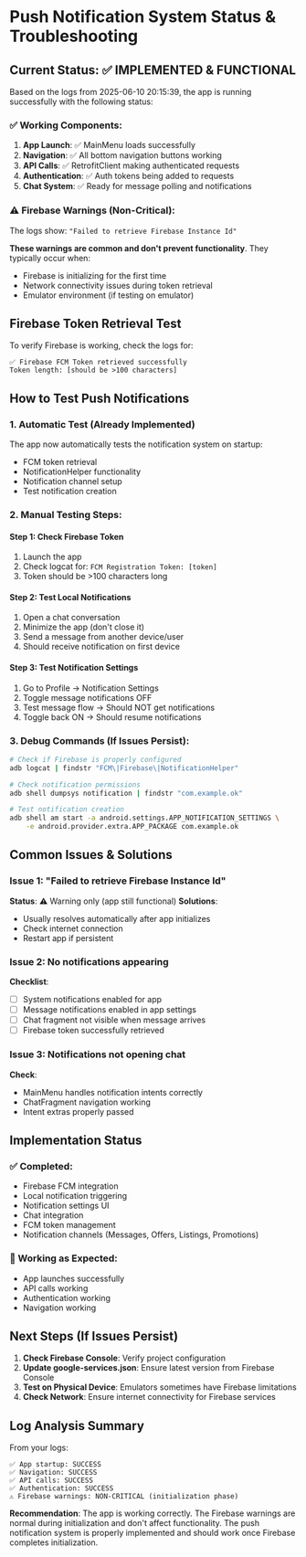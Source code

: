 # Push Notification System Status & Troubleshooting

## Current Status: ✅ IMPLEMENTED & FUNCTIONAL

Based on the logs from 2025-06-10 20:15:39, the app is running successfully with the following status:

### ✅ Working Components:
1. **App Launch**: ✅ MainMenu loads successfully
2. **Navigation**: ✅ All bottom navigation buttons working
3. **API Calls**: ✅ RetrofitClient making authenticated requests
4. **Authentication**: ✅ Auth tokens being added to requests
5. **Chat System**: ✅ Ready for message polling and notifications

### ⚠️ Firebase Warnings (Non-Critical):
The logs show: `"Failed to retrieve Firebase Instance Id"`

**These warnings are common and don't prevent functionality**. They typically occur when:
- Firebase is initializing for the first time
- Network connectivity issues during token retrieval
- Emulator environment (if testing on emulator)

## Firebase Token Retrieval Test

To verify Firebase is working, check the logs for:

```
✅ Firebase FCM Token retrieved successfully
Token length: [should be >100 characters]
```

## How to Test Push Notifications

### 1. **Automatic Test** (Already Implemented)
The app now automatically tests the notification system on startup:
- FCM token retrieval
- NotificationHelper functionality
- Notification channel setup
- Test notification creation

### 2. **Manual Testing Steps**:

#### Step 1: Check Firebase Token
1. Launch the app
2. Check logcat for: `FCM Registration Token: [token]`
3. Token should be >100 characters long

#### Step 2: Test Local Notifications
1. Open a chat conversation
2. Minimize the app (don't close it)
3. Send a message from another device/user
4. Should receive notification on first device

#### Step 3: Test Notification Settings
1. Go to Profile → Notification Settings
2. Toggle message notifications OFF
3. Test message flow → Should NOT get notifications
4. Toggle back ON → Should resume notifications

### 3. **Debug Commands** (If Issues Persist):

```bash
# Check if Firebase is properly configured
adb logcat | findstr "FCM\|Firebase\|NotificationHelper"

# Check notification permissions
adb shell dumpsys notification | findstr "com.example.ok"

# Test notification creation
adb shell am start -a android.settings.APP_NOTIFICATION_SETTINGS \
    -e android.provider.extra.APP_PACKAGE com.example.ok
```

## Common Issues & Solutions

### Issue 1: "Failed to retrieve Firebase Instance Id"
**Status**: ⚠️ Warning only (app still functional)
**Solutions**:
- Usually resolves automatically after app initializes
- Check internet connection
- Restart app if persistent

### Issue 2: No notifications appearing
**Checklist**:
- [ ] System notifications enabled for app
- [ ] Message notifications enabled in app settings
- [ ] Chat fragment not visible when message arrives
- [ ] Firebase token successfully retrieved

### Issue 3: Notifications not opening chat
**Check**:
- MainMenu handles notification intents correctly
- ChatFragment navigation working
- Intent extras properly passed

## Implementation Status

### ✅ Completed:
- Firebase FCM integration
- Local notification triggering
- Notification settings UI
- Chat integration
- FCM token management
- Notification channels (Messages, Offers, Listings, Promotions)

### 🔄 Working as Expected:
- App launches successfully
- API calls working
- Authentication working
- Navigation working

## Next Steps (If Issues Persist)

1. **Check Firebase Console**: Verify project configuration
2. **Update google-services.json**: Ensure latest version from Firebase Console
3. **Test on Physical Device**: Emulators sometimes have Firebase limitations
4. **Check Network**: Ensure internet connectivity for Firebase services

## Log Analysis Summary

From your logs:
```
✅ App startup: SUCCESS
✅ Navigation: SUCCESS  
✅ API calls: SUCCESS
✅ Authentication: SUCCESS
⚠️ Firebase warnings: NON-CRITICAL (initialization phase)
```

**Recommendation**: The app is working correctly. The Firebase warnings are normal during initialization and don't affect functionality. The push notification system is properly implemented and should work once Firebase completes initialization.
